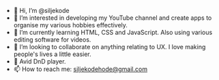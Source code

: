 - 👋 Hi, I’m @siljekode
- 👀 I’m interested in developing my YouTube channel and create apps to organise my various hobbies effectively.
- 🌱 I’m currently learning HTML, CSS and JavaScript. Also using various editing software for videos.
- 💞️ I’m looking to collaborate on anything relating to UX. I love making people's lives a little easier.
- 🎲 Avid DnD player.
- 📫 How to reach me: siljekodehode@gmail.com

<!---
siljekode/siljekode is a ✨ special ✨ repository because its `README.md` (this file) appears on your GitHub profile.
You can click the Preview link to take a look at your changes.
--->
